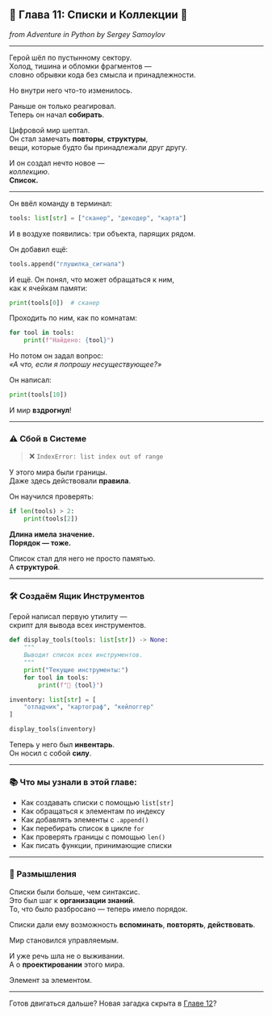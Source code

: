 ## 🧩 Глава 11: Списки и Коллекции 🔢  
*from Adventure in Python by Sergey Samoylov*

---

Герой шёл по пустынному сектору.  
Холод, тишина и обломки фрагментов —  
словно обрывки кода без смысла и принадлежности.

Но внутри него что-то изменилось.

Раньше он только реагировал.  
Теперь он начал **собирать**.

Цифровой мир шептал.  
Он стал замечать **повторы**, **структуры**,  
вещи, которые будто бы принадлежали друг другу.

И он создал нечто новое —  
*коллекцию*.  
**Список.**

---

Он ввёл команду в терминал:

```python
tools: list[str] = ["сканер", "декодер", "карта"]
```

И в воздухе появились: три объекта, парящих рядом.

Он добавил ещё:

```python
tools.append("глушилка_сигнала")
```

И ещё. Он понял, что может обращаться к ним,  
как к ячейкам памяти:

```python
print(tools[0])  # сканер
```

Проходить по ним, как по комнатам:

```python
for tool in tools:
    print(f"Найдено: {tool}")
```

Но потом он задал вопрос:  
*«А что, если я попрошу несуществующее?»*

Он написал:

```python
print(tools[10])
```

И мир **вздрогнул**!

---

### ⚠️ Сбой в Системе

> ❌ `IndexError: list index out of range`

У этого мира были границы.  
Даже здесь действовали **правила**.

Он научился проверять:

```python
if len(tools) > 2:
    print(tools[2])
```

**Длина имела значение.**  
**Порядок — тоже.**

Список стал для него не просто памятью.  
А **структурой**.

---

### 🛠️ Создаём Ящик Инструментов

Герой написал первую утилиту —  
скрипт для вывода всех инструментов.

```python
def display_tools(tools: list[str]) -> None:
    """
    Выводит список всех инструментов.
    """
    print("Текущие инструменты:")
    for tool in tools:
        print(f"🔧 {tool}")

inventory: list[str] = [
    "отладчик", "картограф", "кейлоггер"
]

display_tools(inventory)
```

Теперь у него был **инвентарь**.  
Он носил с собой **силу**.

---

### 📚 Что мы узнали в этой главе:

- Как создавать списки с помощью `list[str]`
- Как обращаться к элементам по индексу
- Как добавлять элементы с `.append()`
- Как перебирать список в цикле `for`
- Как проверять границы с помощью `len()`
- Как писать функции, принимающие списки

---

### 🧠 Размышления

Списки были больше, чем синтаксис.  
Это был шаг к **организации знаний**.  
То, что было разбросано — теперь имело порядок.  

Списки дали ему возможность **вспоминать**, **повторять**, **действовать**.

Мир становился управляемым.

И уже речь шла не о выживании.  
А о **проектировании** этого мира.

Элемент за элементом.

---

Готов двигаться дальше?
Новая загадка скрыта в [Главе 12](Chapter_12.md)?
